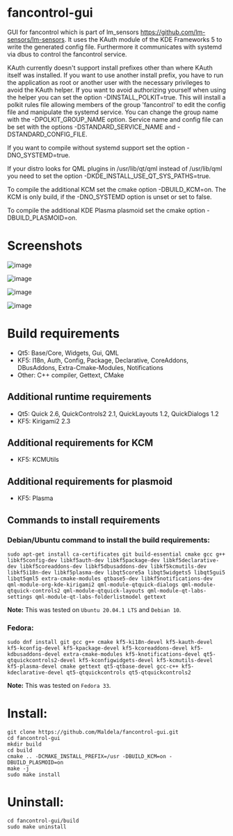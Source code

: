 # fancontrol-gui
GUI for fancontrol which is part of lm_sensors <link>https://github.com/lm-sensors/lm-sensors</link>.
It uses the KAuth module of the KDE Frameworks 5 to write the generated config file.
Furthermore it communicates with systemd via dbus to control the fancontrol service.

KAuth currently doesn't support install prefixes other than where KAuth itself was installed.
If you want to use another install prefix, you have to run the application as root or another user with the necessary privileges to avoid the KAuth helper.
If you want to avoid authorizing yourself when using the helper you can set the option -DINSTALL_POLKIT=true. This will install a polkit rules file allowing members of the group 'fancontrol' to edit the config file and manipulate the systemd service. You can change the group name with the -DPOLKIT_GROUP_NAME option. Service name and config file can be set with the options -DSTANDARD_SERVICE_NAME and -DSTANDARD_CONFIG_FILE.

If you want to compile without systemd support set the option -DNO_SYSTEMD=true.

If your distro looks for QML plugins in /usr/lib/qt/qml instead of /usr/lib/qml you need to set the option -DKDE_INSTALL_USE_QT_SYS_PATHS=true.

To compile the additional KCM set the cmake option -DBUILD_KCM=on.
The KCM is only build, if the -DNO_SYSTEMD option is unset or set to false.

To compile the additional KDE Plasma plasmoid set the cmake option -DBUILD_PLASMOID=on.

# Screenshots

![image](https://user-images.githubusercontent.com/8409391/89116324-02da7480-d4bd-11ea-867c-3172edf87f2e.png)

![image](https://user-images.githubusercontent.com/8409391/89116322-f8b87600-d4bc-11ea-89e4-515121cd7d71.png)

![image](https://user-images.githubusercontent.com/8409391/89116328-0a9a1900-d4bd-11ea-955f-f4e80c885d8b.png)

![image](https://user-images.githubusercontent.com/8409391/89116329-108ffa00-d4bd-11ea-990c-2c1f2ca3dc90.png)

# Build requirements
* Qt5: Base/Core, Widgets, Gui, QML
* KF5: I18n, Auth, Config, Package, Declarative, CoreAddons, DBusAddons, Extra-Cmake-Modules, Notifications
* Other: C++ compiler, Gettext, CMake

## Additional runtime requirements
* Qt5: Quick 2.6, QuickControls2 2.1, QuickLayouts 1.2, QuickDialogs 1.2
* KF5: Kirigami2 2.3

## Additional requirements for KCM
* KF5: KCMUtils

## Additional requirements for plasmoid
* KF5: Plasma

## Commands to install requirements
### Debian/Ubuntu command to install the build requirements:
```
sudo apt-get install ca-certificates git build-essential cmake gcc g++ libkf5config-dev libkf5auth-dev libkf5package-dev libkf5declarative-dev libkf5coreaddons-dev libkf5dbusaddons-dev libkf5kcmutils-dev libkf5i18n-dev libkf5plasma-dev libqt5core5a libqt5widgets5 libqt5gui5 libqt5qml5 extra-cmake-modules qtbase5-dev libkf5notifications-dev qml-module-org-kde-kirigami2 qml-module-qtquick-dialogs qml-module-qtquick-controls2 qml-module-qtquick-layouts qml-module-qt-labs-settings qml-module-qt-labs-folderlistmodel gettext
```
**Note:** This was tested on `Ubuntu 20.04.1 LTS` and `Debian 10`.

### Fedora:
```
sudo dnf install git gcc g++ cmake kf5-ki18n-devel kf5-kauth-devel kf5-kconfig-devel kf5-kpackage-devel kf5-kcoreaddons-devel kf5-kdbusaddons-devel extra-cmake-modules kf5-knotifications-devel qt5-qtquickcontrols2-devel kf5-kconfigwidgets-devel kf5-kcmutils-devel kf5-plasma-devel cmake gettext qt5-qtbase-devel gcc-c++ kf5-kdeclarative-devel qt5-qtquickcontrols qt5-qtquickcontrols2
```
**Note:** This was tested on `Fedora 33`.

# Install:

```
git clone https://github.com/Maldela/fancontrol-gui.git
cd fancontrol-gui
mkdir build
cd build
cmake .. -DCMAKE_INSTALL_PREFIX=/usr -DBUILD_KCM=on -DBUILD_PLASMOID=on
make -j
sudo make install
```

# Uninstall:

```
cd fancontrol-gui/build
sudo make uninstall
```
